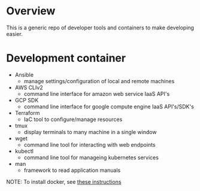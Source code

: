 # Overview
This is a generic repo of developer tools and containers to make developing easier.

# Development container

* Ansible
  * manage settings/configuration of local and remote machines
* AWS CLIv2
  * command line interface for amazon web service IaaS API's
* GCP SDK
  * command line interface for google compute engine IaaS API's/SDK's
* Terraform
  * IaC tool to configure/manage resources
* tmux
  * display terminals to many machine in a single window
* wget
  * command line tool for interacting with web endpoints
* kubectl
  * command line tool for manageing kubernetes services
* man
  * framework to read application manuals 

NOTE: To install docker, see [these instructions](DOCKER_INSTALL.md)
